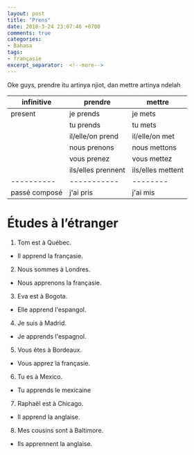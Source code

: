 ```yaml
---
layout: post
title: "Prens"
date: 2018-3-24 23:07:46 +0700
comments: true
categories:
- Bahasa
tags:
- françasie
excerpt_separator:  <!--more-->
---
```

Oke guys, prendre itu artinya njiot, dan mettre artinya ndelah

|infinitive|prendre|mettre|
|----------|-------|------|
|present   |je prends| je mets|
|	   |tu prends| tu mets|
|          |il/elle/on prend|il/elle/on met|
|	   |nous prenons|nous mettons|
|	   |vous prenez | vous mettez|
|	   |ils/elles prennent  | ils/elles mettent|
|----------|-----------|--------|
|passé composé| j'ai pris| j'ai mis|

# Études à l’étranger
1. Tom est à Québec.
- Il apprend la françasie.
2. Nous sommes à Londres.
- Nous apprenons la françasie.
3. Eva est à Bogota.
- Elle apprend l'espangol.
4. Je suis à Madrid.
- Je apprends l'espagnol.
5. Vous êtes à Bordeaux.
- Vous apprez la françasie.
6. Tu es à Mexico.
- Tu apprends le mexicaine
7. Raphaël est à Chicago.
- Il apprend la anglaise.
8. Mes cousins sont à Baltimore.
- Ils apprennent la anglaise.
